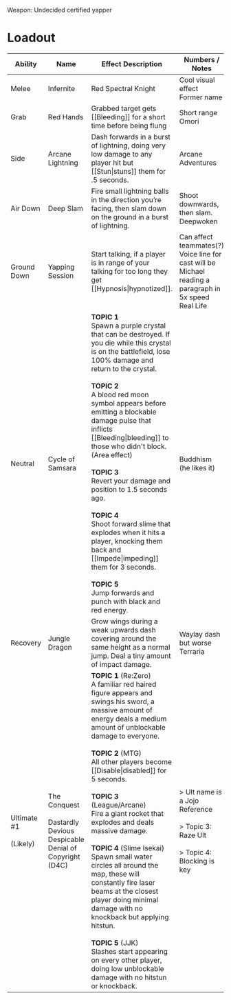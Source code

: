 Weapon: Undecided
certified yapper
# Loadout

| Ability                     | Name                                                                           | Effect Description                                                                                                                                                                                                                                                                                                                                                                                                                                                                                                                                                                                                                                                                                                     | Numbers / Notes                                                                                             |
| --------------------------- | ------------------------------------------------------------------------------ | ---------------------------------------------------------------------------------------------------------------------------------------------------------------------------------------------------------------------------------------------------------------------------------------------------------------------------------------------------------------------------------------------------------------------------------------------------------------------------------------------------------------------------------------------------------------------------------------------------------------------------------------------------------------------------------------------------------------------- | ----------------------------------------------------------------------------------------------------------- |
| Melee                       | Infernite                                                                      | Red Spectral Knight                                                                                                                                                                                                                                                                                                                                                                                                                                                                                                                                                                                                                                                                                                    | Cool visual effect<br>Former name                                                                           |
| Grab                        | Red Hands                                                                      | Grabbed target gets [[Bleeding]] for a short time before being flung                                                                                                                                                                                                                                                                                                                                                                                                                                                                                                                                                                                                                                                   | Short range<br>Omori                                                                                        |
| Side                        | Arcane Lightning                                                               | Dash forwards in a burst of lightning, doing very low damage to any player hit but [[Stun\|stuns]] them for .5 seconds.                                                                                                                                                                                                                                                                                                                                                                                                                                                                                                                                                                                                | Arcane Adventures                                                                                           |
| Air Down                    | Deep Slam                                                                      | Fire small lightning balls in the direction you’re facing, then slam down on the ground in a burst of lightning.                                                                                                                                                                                                                                                                                                                                                                                                                                                                                                                                                                                                       | Shoot downwards, then slam.<br>Deepwoken                                                                    |
| Ground Down                 | Yapping Session                                                                | Start talking, if a player is in range of your talking for too long they get [[Hypnosis\|hypnotized]].                                                                                                                                                                                                                                                                                                                                                                                                                                                                                                                                                                                                                 | Can affect teammates(?)<br>Voice line for cast will be Michael reading a paragraph in 5x speed<br>Real Life |
| Neutral                     | Cycle of Samsara                                                               | **TOPIC 1** <br>Spawn a purple crystal that can be destroyed. If you die while this crystal is on the battlefield, lose 100% damage and return to the crystal.<br><br>**TOPIC 2**<br>A blood red moon symbol appears before emitting a blockable damage pulse that inflicts [[Bleeding\|bleeding]] to those who didn't block. (Area effect)<br><br>**TOPIC 3**<br>Revert your damage and position to 1.5 seconds ago.<br><br>**TOPIC 4**<br>Shoot forward slime that explodes when it hits a player, knocking them back and [[Impede\|impeding]] them for 3 seconds.<br><br>**TOPIC 5**<br>Jump forwards and punch with black and red energy.<br>                                                                      | Buddhism (he likes it)                                                                                      |
| Recovery                    | Jungle Dragon                                                                  | Grow wings during a weak upwards dash covering around the same height as a normal jump.  Deal a tiny amount of impact damage.                                                                                                                                                                                                                                                                                                                                                                                                                                                                                                                                                                                          | Waylay dash but worse<br>Terraria                                                                           |
| Ultimate #1<br><br>(Likely) | The Conquest<br><br>Dastardly Devious Despicable Denial of Copyright (D4C)<br> | **TOPIC 1** (Re:Zero)<br>A familiar red haired figure appears and swings his sword, a massive amount of energy deals a medium amount of unblockable damage to everyone.<br><br>**TOPIC 2** (MTG)<br>All other players become [[Disable\|disabled]] for 5 seconds.<br><br>**TOPIC 3** (League/Arcane)<br>Fire a giant rocket that explodes and deals massive damage.<br><br>**TOPIC 4** (Slime Isekai)<br>Spawn small water circles all around the map, these will constantly fire laser beams at the closest player doing minimal damage with no knockback but applying hitstun.<br><br>**TOPIC 5** (JJK)<br>Slashes start appearing on every other player, doing low unblockable damage with no hitstun or knockback. | > Ult name is a Jojo Reference<br><br>> Topic 3: Raze Ult<br><br>> Topic 4: Blocking is key                 |


